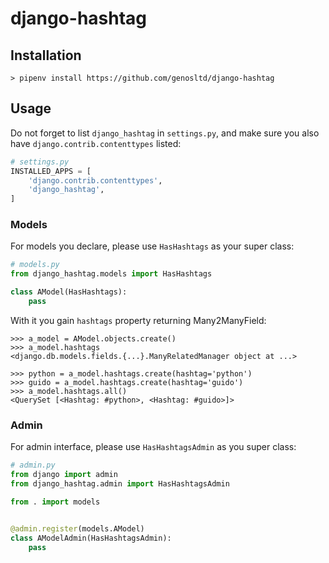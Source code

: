 # django-hashtag

## Installation

~~~
> pipenv install https://github.com/genosltd/django-hashtag
~~~

## Usage

Do not forget to list `django_hashtag` in `settings.py`, and make sure you also have `django.contrib.contenttypes` listed:

~~~python
# settings.py
INSTALLED_APPS = [
    'django.contrib.contenttypes',
    'django_hashtag',
]
~~~

### Models

For models you declare, please use `HasHashtags` as your super class:

~~~python
# models.py
from django_hashtag.models import HasHashtags

class AModel(HasHashtags):
    pass
~~~

With it you gain `hashtags` property returning Many2ManyField:

~~~
>>> a_model = AModel.objects.create()
>>> a_model.hashtags
<django.db.models.fields.{...}.ManyRelatedManager object at ...>

>>> python = a_model.hashtags.create(hashtag='python')
>>> guido = a_model.hashtags.create(hashtag='guido')
>>> a_model.hashtags.all()
<QuerySet [<Hashtag: #python>, <Hashtag: #guido>]>
~~~

### Admin

For admin interface, please use `HasHashtagsAdmin` as you super class:

~~~python
# admin.py
from django import admin
from django_hashtag.admin import HasHashtagsAdmin

from . import models


@admin.register(models.AModel)
class AModelAdmin(HasHashtagsAdmin):
    pass
~~~
